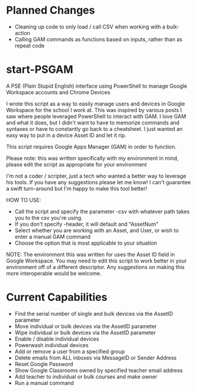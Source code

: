 # Planned Changes
 - Cleaning up code to only load / call CSV when working with a bulk-action
 - Calling GAM commands as functions based on inputs, rather than as repeat code

# start-PSGAM
A PSE (Plain Stupid English) interface using PowerShell to manage Google Workspace accounts and Chrome Devices

I wrote this script as a way to easily manage users and devices in Google Workspace for the school I work at. This was inspired by various posts I saw where people leveraged PowerShell to interact with GAM. I love GAM and what it does, but I didn't want to have to memorize commands and syntaxes or have to constantly go back to a cheatsheet. I just wanted an easy way to put in a device Asset ID and let it rip.

This script requires Google Apps Manager (GAM) in order to function.

Please note: this was written specifically with my environment in mind, please edit the script as appropriate for your environment

I'm not a coder / scripter, just a tech who wanted a better way to leverage his tools. If you have any suggestions please let me know! I can't guarantee a swift turn-around but I'm happy to make this tool better!

HOW TO USE:

- Call the script and specify the parameter -csv with whatever path takes you to the csv you're using.
- If you don't specify -header, it will default and "AssetNum"
- Select whether you are working with an Asset, and User, or wish to enter a manual GAM command
- Choose the option that is most applicable to your situation

NOTE: The environment this was written for uses the Asset ID field in Google Workspace. You may need to edit this script to work better in your environment off of a different descriptor. Any suggestions on making this more interoperable would be welcome.

# Current Capabilities
 - Find the serial number of single and bulk devices via the AssetID parameter
 - Move individual or bulk devices via the AssetID parameter
 - Wipe individual or bulk devices via the AssetID parameter
 - Enable / disable individual devices
 - Powerwash individual devices
 - Add or remove a user from a specified group
 - Delete emails from ALL inboxes via MessageID or Sender Address
 - Reset Google Password
 - Show Google Classrooms owned by specified teacher email address
 - Add teacher to individual or bulk courses and make owner
 - Run a manual command
